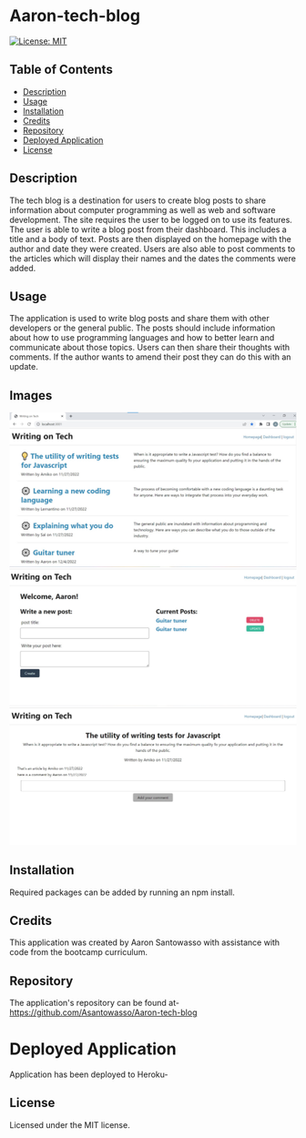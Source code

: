 # Aaron-tech-blog
[![License: MIT](https://img.shields.io/badge/License-MIT-yellow.svg)](https://opensource.org/licenses/MIT)
## Table of Contents

- [Description](#description)
- [Usage](#usage)
- [Installation](#installation)
- [Credits](#credits)
- [Repository](#repository)
- [Deployed Application](#deployed-application)
- [License](#license)





## Description

The tech blog is a destination for users to create blog posts to share information about computer programming as well as web and software development. The site requires the user to be logged on to use its features. The user is able to write a blog post from their dashboard. This includes a title and a body of text. Posts are then displayed on the homepage with the author and date they were created. Users are also able to post comments to the articles which will display their names and the dates the comments were added.

## Usage

The application is used to write blog posts and share them with other developers or the general public. The posts should include information about how to use programming languages and how to better learn and communicate about those topics. Users can then share their thoughts with comments. If the author wants to amend their post they can do this with an update.

## Images
<img src= "assets/Techblog-home.jpg">
<img src= "assets/Techblog-dash.jpg">
<img src= "assets/Techblog-comment.jpg">

## Installation

Required packages can be added by running an npm install.

## Credits

This application was created by Aaron Santowasso with assistance with code from the bootcamp curriculum. 

## Repository

The application's repository can be found at- https://github.com/Asantowasso/Aaron-tech-blog

# Deployed Application

Application has been deployed to Heroku- 

## License

Licensed under the MIT license.